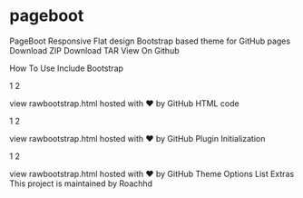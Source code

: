 pageboot
========

PageBoot
Responsive Flat design Bootstrap based theme for GitHub pages
Download ZIP Download TAR View On Github
  
How To Use
Include Bootstrap

1
2
   <link href="http://netdna.bootstrapcdn.com/bootstrap/3.0.3/css/bootstrap.min.css" rel="stylesheet">
   <script type='text/javascript' src="http://netdna.bootstrapcdn.com/bootstrap/3.0.3/js/bootstrap.min.js"></script>
view rawbootstrap.html hosted with ❤ by GitHub
HTML code

1
2
   <link href="http://netdna.bootstrapcdn.com/bootstrap/3.0.3/css/bootstrap.min.css" rel="stylesheet">
   <script type='text/javascript' src="http://netdna.bootstrapcdn.com/bootstrap/3.0.3/js/bootstrap.min.js"></script>
view rawbootstrap.html hosted with ❤ by GitHub
Plugin Initialization

1
2
   <link href="http://netdna.bootstrapcdn.com/bootstrap/3.0.3/css/bootstrap.min.css" rel="stylesheet">
   <script type='text/javascript' src="http://netdna.bootstrapcdn.com/bootstrap/3.0.3/js/bootstrap.min.js"></script>
view rawbootstrap.html hosted with ❤ by GitHub
Theme Options List
Extras
This project is maintained by Roachhd
